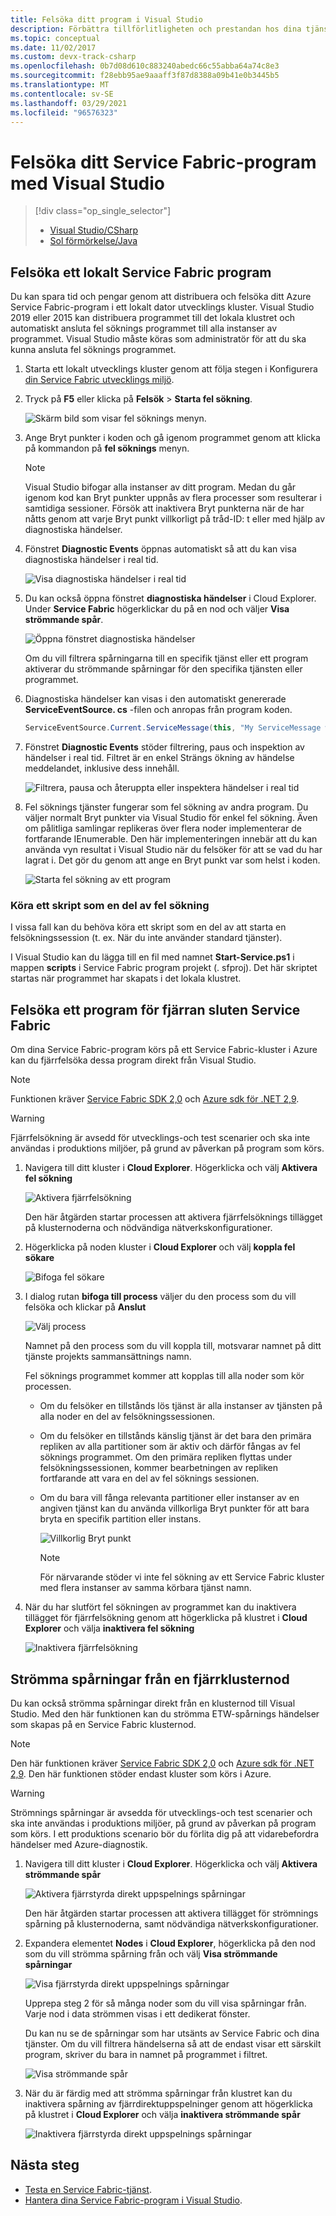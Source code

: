 ```yaml
---
title: Felsöka ditt program i Visual Studio
description: Förbättra tillförlitligheten och prestandan hos dina tjänster genom att utveckla och felsöka dem i Visual Studio på ett lokalt utvecklings kluster.
ms.topic: conceptual
ms.date: 11/02/2017
ms.custom: devx-track-csharp
ms.openlocfilehash: 0b7d08d610c883240abedc66c55abba64a74c8e3
ms.sourcegitcommit: f28ebb95ae9aaaff3f87d8388a09b41e0b3445b5
ms.translationtype: MT
ms.contentlocale: sv-SE
ms.lasthandoff: 03/29/2021
ms.locfileid: "96576323"
---
```

# <a name="debug-your-service-fabric-application-by-using-visual-studio"></a>Felsöka ditt Service Fabric-program med Visual Studio
> [!div class="op_single_selector"]
> * [Visual Studio/CSharp](service-fabric-debugging-your-application.md) 
> * [Sol förmörkelse/Java](service-fabric-debugging-your-application-java.md)
>


## <a name="debug-a-local-service-fabric-application"></a>Felsöka ett lokalt Service Fabric program
Du kan spara tid och pengar genom att distribuera och felsöka ditt Azure Service Fabric-program i ett lokalt dator utvecklings kluster. Visual Studio 2019 eller 2015 kan distribuera programmet till det lokala klustret och automatiskt ansluta fel söknings programmet till alla instanser av programmet. Visual Studio måste köras som administratör för att du ska kunna ansluta fel söknings programmet.

1. Starta ett lokalt utvecklings kluster genom att följa stegen i Konfigurera [din Service Fabric utvecklings miljö](service-fabric-get-started.md).
2. Tryck på **F5** eller klicka på **Felsök**  >  **Starta fel sökning**.
   
    ![Skärm bild som visar fel söknings menyn.][startdebugging]
3. Ange Bryt punkter i koden och gå igenom programmet genom att klicka på kommandon på **fel söknings** menyn.
   
   > [!NOTE]
   > Visual Studio bifogar alla instanser av ditt program. Medan du går igenom kod kan Bryt punkter uppnås av flera processer som resulterar i samtidiga sessioner. Försök att inaktivera Bryt punkterna när de har nåtts genom att varje Bryt punkt villkorligt på tråd-ID: t eller med hjälp av diagnostiska händelser.
   > 
   > 
4. Fönstret **Diagnostic Events** öppnas automatiskt så att du kan visa diagnostiska händelser i real tid.
   
    ![Visa diagnostiska händelser i real tid][diagnosticevents]
5. Du kan också öppna fönstret **diagnostiska händelser** i Cloud Explorer.  Under **Service Fabric** högerklickar du på en nod och väljer **Visa strömmande spår**.
   
    ![Öppna fönstret diagnostiska händelser][viewdiagnosticevents]
   
    Om du vill filtrera spårningarna till en specifik tjänst eller ett program aktiverar du strömmande spårningar för den specifika tjänsten eller programmet.
6. Diagnostiska händelser kan visas i den automatiskt genererade **ServiceEventSource. cs** -filen och anropas från program koden.
   
    ```csharp
    ServiceEventSource.Current.ServiceMessage(this, "My ServiceMessage with a parameter {0}", result.Value.ToString());
    ```
7. Fönstret **Diagnostic Events** stöder filtrering, paus och inspektion av händelser i real tid.  Filtret är en enkel Strängs ökning av händelse meddelandet, inklusive dess innehåll.
   
    ![Filtrera, pausa och återuppta eller inspektera händelser i real tid][diagnosticeventsactions]
8. Fel söknings tjänster fungerar som fel sökning av andra program. Du väljer normalt Bryt punkter via Visual Studio för enkel fel sökning. Även om pålitliga samlingar replikeras över flera noder implementerar de fortfarande IEnumerable. Den här implementeringen innebär att du kan använda vyn resultat i Visual Studio när du felsöker för att se vad du har lagrat i. Det gör du genom att ange en Bryt punkt var som helst i koden.
   
    ![Starta fel sökning av ett program][breakpoint]


### <a name="running-a-script-as-part-of-debugging"></a>Köra ett skript som en del av fel sökning
I vissa fall kan du behöva köra ett skript som en del av att starta en felsökningssession (t. ex. När du inte använder standard tjänster).

I Visual Studio kan du lägga till en fil med namnet **Start-Service.ps1** i mappen **scripts** i Service Fabric program projekt (. sfproj). Det här skriptet startas när programmet har skapats i det lokala klustret.


<!--Every topic should have next steps and links to the next logical set of content to keep the customer engaged-->

## <a name="debug-a-remote-service-fabric-application"></a>Felsöka ett program för fjärran sluten Service Fabric
Om dina Service Fabric-program körs på ett Service Fabric-kluster i Azure kan du fjärrfelsöka dessa program direkt från Visual Studio.

> [!NOTE]
> Funktionen kräver [Service Fabric SDK 2,0](https://www.microsoft.com/web/handlers/webpi.ashx?command=getinstallerredirect&appid=MicrosoftAzure-ServiceFabric-VS2015) och [Azure sdk för .NET 2,9](https://azure.microsoft.com/downloads/).    

<!-- -->
> [!WARNING]
> Fjärrfelsökning är avsedd för utvecklings-och test scenarier och ska inte användas i produktions miljöer, på grund av påverkan på program som körs.

1. Navigera till ditt kluster i **Cloud Explorer**. Högerklicka och välj **Aktivera fel sökning**
   
    ![Aktivera fjärrfelsökning][enableremotedebugging]
   
    Den här åtgärden startar processen att aktivera fjärrfelsöknings tillägget på klusternoderna och nödvändiga nätverkskonfigurationer.
2. Högerklicka på noden kluster i **Cloud Explorer** och välj **koppla fel sökare**
   
    ![Bifoga fel sökare][attachdebugger]
3. I dialog rutan **bifoga till process** väljer du den process som du vill felsöka och klickar på **Anslut**
   
    ![Välj process][chooseprocess]
   
    Namnet på den process som du vill koppla till, motsvarar namnet på ditt tjänste projekts sammansättnings namn.
   
    Fel söknings programmet kommer att kopplas till alla noder som kör processen.
   
   * Om du felsöker en tillstånds lös tjänst är alla instanser av tjänsten på alla noder en del av felsökningssessionen.
   * Om du felsöker en tillstånds känslig tjänst är det bara den primära repliken av alla partitioner som är aktiv och därför fångas av fel söknings programmet. Om den primära repliken flyttas under felsökningssessionen, kommer bearbetningen av repliken fortfarande att vara en del av fel söknings sessionen.
   * Om du bara vill fånga relevanta partitioner eller instanser av en angiven tjänst kan du använda villkorliga Bryt punkter för att bara bryta en specifik partition eller instans.
     
     ![Villkorlig Bryt punkt][conditionalbreakpoint]
     
     > [!NOTE]
     > För närvarande stöder vi inte fel sökning av ett Service Fabric kluster med flera instanser av samma körbara tjänst namn.
     > 
     > 
4. När du har slutfört fel sökningen av programmet kan du inaktivera tillägget för fjärrfelsökning genom att högerklicka på klustret i **Cloud Explorer** och välja **inaktivera fel sökning**
   
    ![Inaktivera fjärrfelsökning][disableremotedebugging]

## <a name="streaming-traces-from-a-remote-cluster-node"></a>Strömma spårningar från en fjärrklusternod
Du kan också strömma spårningar direkt från en klusternod till Visual Studio. Med den här funktionen kan du strömma ETW-spårnings händelser som skapas på en Service Fabric klusternod.

> [!NOTE]
> Den här funktionen kräver [Service Fabric SDK 2,0](https://www.microsoft.com/web/handlers/webpi.ashx?command=getinstallerredirect&appid=MicrosoftAzure-ServiceFabric-VS2015) och [Azure sdk för .NET 2,9](https://azure.microsoft.com/downloads/).
> Den här funktionen stöder endast kluster som körs i Azure.
> 
> 

<!-- -->
> [!WARNING]
> Strömnings spårningar är avsedda för utvecklings-och test scenarier och ska inte användas i produktions miljöer, på grund av påverkan på program som körs.
> I ett produktions scenario bör du förlita dig på att vidarebefordra händelser med Azure-diagnostik.

1. Navigera till ditt kluster i **Cloud Explorer**. Högerklicka och välj **Aktivera strömmande spår**
   
    ![Aktivera fjärrstyrda direkt uppspelnings spårningar][enablestreamingtraces]
   
    Den här åtgärden startar processen att aktivera tillägget för strömnings spårning på klusternoderna, samt nödvändiga nätverkskonfigurationer.
2. Expandera elementet **Nodes** i **Cloud Explorer**, högerklicka på den nod som du vill strömma spårning från och välj **Visa strömmande spårningar**
   
    ![Visa fjärrstyrda direkt uppspelnings spårningar][viewremotestreamingtraces]
   
    Upprepa steg 2 för så många noder som du vill visa spårningar från. Varje nod i data strömmen visas i ett dedikerat fönster.
   
    Du kan nu se de spårningar som har utsänts av Service Fabric och dina tjänster. Om du vill filtrera händelserna så att de endast visar ett särskilt program, skriver du bara in namnet på programmet i filtret.
   
    ![Visa strömmande spår][viewingstreamingtraces]
3. När du är färdig med att strömma spårningar från klustret kan du inaktivera spårning av fjärrdirektuppspelninger genom att högerklicka på klustret i **Cloud Explorer** och välja **inaktivera strömmande spår**
   
    ![Inaktivera fjärrstyrda direkt uppspelnings spårningar][disablestreamingtraces]

## <a name="next-steps"></a>Nästa steg
* [Testa en Service Fabric-tjänst](service-fabric-testability-overview.md).
* [Hantera dina Service Fabric-program i Visual Studio](service-fabric-manage-application-in-visual-studio.md).

<!--Image references-->
[startdebugging]: ./media/service-fabric-debugging-your-application/startdebugging.png
[diagnosticevents]: ./media/service-fabric-debugging-your-application/diagnosticevents.png
[viewdiagnosticevents]: ./media/service-fabric-debugging-your-application/viewdiagnosticevents.png
[diagnosticeventsactions]: ./media/service-fabric-debugging-your-application/diagnosticeventsactions.png
[breakpoint]: ./media/service-fabric-debugging-your-application/breakpoint.png
[enableremotedebugging]: ./media/service-fabric-debugging-your-application/enableremotedebugging.png
[attachdebugger]: ./media/service-fabric-debugging-your-application/attachdebugger.png
[chooseprocess]: ./media/service-fabric-debugging-your-application/chooseprocess.png
[conditionalbreakpoint]: ./media/service-fabric-debugging-your-application/conditionalbreakpoint.png
[disableremotedebugging]: ./media/service-fabric-debugging-your-application/disableremotedebugging.png
[enablestreamingtraces]: ./media/service-fabric-debugging-your-application/enablestreamingtraces.png
[viewingstreamingtraces]: ./media/service-fabric-debugging-your-application/viewingstreamingtraces.png
[viewremotestreamingtraces]: ./media/service-fabric-debugging-your-application/viewremotestreamingtraces.png
[disablestreamingtraces]: ./media/service-fabric-debugging-your-application/disablestreamingtraces.png
